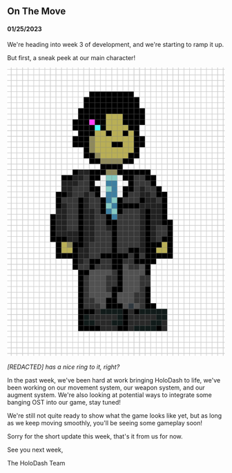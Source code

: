 ## On The Move

#### 01/25/2023

We're heading into week 3 of development, and we're starting to ramp it up.

But first, a sneak peek at our main character!

<img src="03.png" className="post-img" />

_\[REDACTED\] has a nice ring to it, right?_

In the past week, we've been hard at work bringing HoloDash to life, we've been working
on our movement system, our weapon system, and our augment system. We're also looking at
potential ways to integrate some banging OST into our game, stay tuned!

We're still not quite ready to show what the game looks like yet, but as long as we keep
moving smoothly, you'll be seeing some gameplay soon!

Sorry for the short update this week, that's it from us for now.

See you next week,

The HoloDash Team

